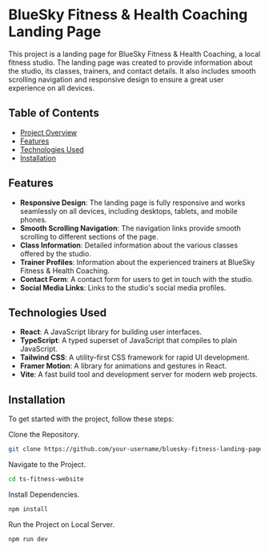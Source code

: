 # BlueSky Fitness & Health Coaching Landing Page

This project is a landing page for BlueSky Fitness & Health Coaching, a local fitness studio. The landing page was created to provide information about the studio, its classes, trainers, and contact details. It also includes smooth scrolling navigation and responsive design to ensure a great user experience on all devices.

## Table of Contents

- [Project Overview](#project-overview)
- [Features](#features)
- [Technologies Used](#technologies-used)
- [Installation](#installation)

## Features

- **Responsive Design**: The landing page is fully responsive and works seamlessly on all devices, including desktops, tablets, and mobile phones.
- **Smooth Scrolling Navigation**: The navigation links provide smooth scrolling to different sections of the page.
- **Class Information**: Detailed information about the various classes offered by the studio.
- **Trainer Profiles**: Information about the experienced trainers at BlueSky Fitness & Health Coaching.
- **Contact Form**: A contact form for users to get in touch with the studio.
- **Social Media Links**: Links to the studio's social media profiles.

## Technologies Used

- **React**: A JavaScript library for building user interfaces.
- **TypeScript**: A typed superset of JavaScript that compiles to plain JavaScript.
- **Tailwind CSS**: A utility-first CSS framework for rapid UI development.
- **Framer Motion**: A library for animations and gestures in React.
- **Vite**: A fast build tool and development server for modern web projects.

## Installation

To get started with the project, follow these steps:

Clone the Repository.

```sh
git clone https://github.com/your-username/bluesky-fitness-landing-page.git
```

Navigate to the Project.

```sh
cd ts-fitness-website
```

Install Dependencies.

```sh
npm install
```

Run the Project on Local Server.

```sh
npm run dev
```
